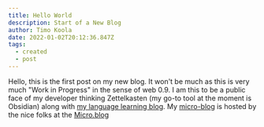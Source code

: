 ```yaml
---
title: Hello World
description: Start of a New Blog
author: Timo Koola
date: 2022-01-02T20:12:36.847Z
tags:
  - created
  - post
---
```

Hello, this is the first post on my new blog. It won't be much as this is very much "Work in Progress" in the sense of web 0.9. I am this to be a public face of my developer thinking Zettelkasten (my go-to tool at the moment is Obsidian) along with [my language learning blog](https://kolmesanaa.link/). My [micro-blog](https://blog.timokoola.com) is hosted by the nice folks at the [Micro.blog](https://micro.blog/)

